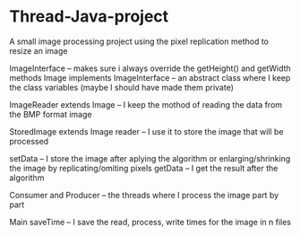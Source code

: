 # Thread-Java-project
A small image processing project using the pixel replication method to resize an image

ImageInterface – makes sure i always override the getHeight() and getWidth methods
Image implements ImageInterface – an abstract class where I keep the class variables (maybe I should have made them private)

ImageReader extends Image – I keep the mothod of reading the data from the BMP format image

StoredImage extends Image reader – I use it to store the image that will be processed

setData – I store the image after aplying the algorithm or enlarging/shrinking the image by replicating/omiting pixels 
getData – I get the result after the algorithm

Consumer and Producer – the threads where I process the image part by part

Main
saveTime – I save the read, process, write times for the image in n files


